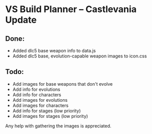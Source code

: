 # VS Build Planner – Castlevania Update
## Done:
- Added dlc5 base weapon info to data.js
- Added dlc5 base, evolution-capable weapon images to icon.css

## Todo:
- Add images for base weapons that don't evolve
- Add info for evolutions
- Add info for characters
- Add images for evolutions
- Add images for characters
- Add info for stages (low priority)
- Add images for stages (low priority)

Any help with gathering the images is appreciated.
